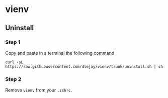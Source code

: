 # vienv

## Uninstall

### Step 1
Copy and paste in a terminal the following command
```
curl -sL https://raw.githubusercontent.com/dlejay/vienv/trunk/uninstall.sh | sh
```

### Step 2
Remove `vienv` from your `.zshrc`.
